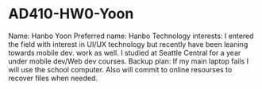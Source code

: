 # AD410-HW0-Yoon

Name: Hanbo Yoon
Preferred name: Hanbo
Technology interests: I entered the field with interest in UI/UX technology but recently have been leaning towards mobile dev. work as well. I studied at Seattle Central for a year under mobile dev/Web dev courses. 
Backup plan: If my main laptop fails I will use the school computer. Also will commit to online resourses to recover files when needed. 
